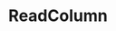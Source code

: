 ---
title: "ReadColumn"
Icon: "width_normal"
weight: 3307000000000
description: "Returns the values of an pixel column"
draft: false
---